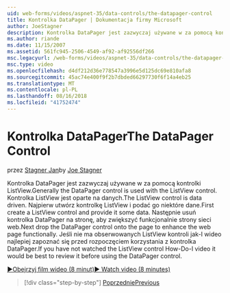 ```yaml
---
uid: web-forms/videos/aspnet-35/data-controls/the-datapager-control
title: Kontrolka DataPager | Dokumentacja firmy Microsoft
author: JoeStagner
description: Kontrolka DataPager jest zazwyczaj używane w za pomocą kontrolki ListView. Kontrolka ListView jest oparte na danych. Najpierw utwórz kontrolkę ListView i podać go niektóre d...
ms.author: riande
ms.date: 11/15/2007
ms.assetid: 561fc945-2506-4549-af92-af92556df266
msc.legacyurl: /web-forms/videos/aspnet-35/data-controls/the-datapager-control
msc.type: video
ms.openlocfilehash: d4df212d36e778547a3996e5d125dc69e810afa8
ms.sourcegitcommit: 45ac74e400f9f2b7dbded66297730f6f14a4eb25
ms.translationtype: MT
ms.contentlocale: pl-PL
ms.lasthandoff: 08/16/2018
ms.locfileid: "41752474"
---
```

<a name="the-datapager-control"></a><span data-ttu-id="4d475-105">Kontrolka DataPager</span><span class="sxs-lookup"><span data-stu-id="4d475-105">The DataPager Control</span></span>
====================
<span data-ttu-id="4d475-106">przez [Stagner Jan](https://github.com/JoeStagner)</span><span class="sxs-lookup"><span data-stu-id="4d475-106">by [Joe Stagner](https://github.com/JoeStagner)</span></span>

<span data-ttu-id="4d475-107">Kontrolka DataPager jest zazwyczaj używane w za pomocą kontrolki ListView.</span><span class="sxs-lookup"><span data-stu-id="4d475-107">Generally the DataPager control is used with the ListView control.</span></span> <span data-ttu-id="4d475-108">Kontrolka ListView jest oparte na danych.</span><span class="sxs-lookup"><span data-stu-id="4d475-108">The ListView control is data driven.</span></span> <span data-ttu-id="4d475-109">Najpierw utwórz kontrolkę ListView i podać go niektóre dane.</span><span class="sxs-lookup"><span data-stu-id="4d475-109">First create a ListView control and provide it some data.</span></span> <span data-ttu-id="4d475-110">Następnie usuń kontrolka DataPager na stronę, aby zwiększyć funkcjonalnie strony sieci web.</span><span class="sxs-lookup"><span data-stu-id="4d475-110">Next drop the DataPager control onto the page to enhance the web page functionally.</span></span> <span data-ttu-id="4d475-111">Jeśli nie ma obserwowanych ListView kontroli jak-I wideo najlepiej zapoznać się przed rozpoczęciem korzystania z kontrolka DataPager.</span><span class="sxs-lookup"><span data-stu-id="4d475-111">If you have not watched the ListView control How-Do-I video it would be best to review it before using the DataPager control.</span></span>

[<span data-ttu-id="4d475-112">&#9654;Obejrzyj film wideo (8 minut)</span><span class="sxs-lookup"><span data-stu-id="4d475-112">&#9654; Watch video (8 minutes)</span></span>](https://channel9.msdn.com/Blogs/ASP-NET-Site-Videos/the-datapager-control)

> [!div class="step-by-step"]
> [<span data-ttu-id="4d475-113">Poprzednie</span><span class="sxs-lookup"><span data-stu-id="4d475-113">Previous</span></span>](the-listview-control.md)
